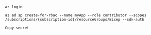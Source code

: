 ```az login```

```az ad sp create-for-rbac --name myApp --role contributor --scopes /subscriptions/{subscription-id}/resourceGroups/Bicep --sdk-auth```

``` Copy secret ```
